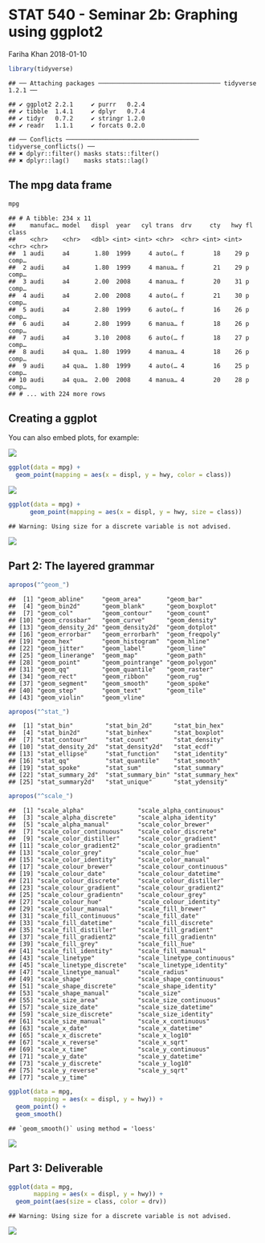 STAT 540 - Seminar 2b: Graphing using ggplot2
================
Fariha Khan
2018-01-10

``` r
library(tidyverse)
```

    ## ── Attaching packages ────────────────────────────────── tidyverse 1.2.1 ──

    ## ✔ ggplot2 2.2.1     ✔ purrr   0.2.4
    ## ✔ tibble  1.4.1     ✔ dplyr   0.7.4
    ## ✔ tidyr   0.7.2     ✔ stringr 1.2.0
    ## ✔ readr   1.1.1     ✔ forcats 0.2.0

    ## ── Conflicts ───────────────────────────────────── tidyverse_conflicts() ──
    ## ✖ dplyr::filter() masks stats::filter()
    ## ✖ dplyr::lag()    masks stats::lag()

The mpg data frame
------------------

``` r
mpg
```

    ## # A tibble: 234 x 11
    ##    manufac… model   displ  year   cyl trans  drv     cty   hwy fl    class
    ##    <chr>    <chr>   <dbl> <int> <int> <chr>  <chr> <int> <int> <chr> <chr>
    ##  1 audi     a4       1.80  1999     4 auto(… f        18    29 p     comp…
    ##  2 audi     a4       1.80  1999     4 manua… f        21    29 p     comp…
    ##  3 audi     a4       2.00  2008     4 manua… f        20    31 p     comp…
    ##  4 audi     a4       2.00  2008     4 auto(… f        21    30 p     comp…
    ##  5 audi     a4       2.80  1999     6 auto(… f        16    26 p     comp…
    ##  6 audi     a4       2.80  1999     6 manua… f        18    26 p     comp…
    ##  7 audi     a4       3.10  2008     6 auto(… f        18    27 p     comp…
    ##  8 audi     a4 qua…  1.80  1999     4 manua… 4        18    26 p     comp…
    ##  9 audi     a4 qua…  1.80  1999     4 auto(… 4        16    25 p     comp…
    ## 10 audi     a4 qua…  2.00  2008     4 manua… 4        20    28 p     comp…
    ## # ... with 224 more rows

Creating a ggplot
-----------------

You can also embed plots, for example:

![](sem2b_files/figure-markdown_github/pressure-1.png)

``` r
ggplot(data = mpg) + 
  geom_point(mapping = aes(x = displ, y = hwy, color = class))
```

![](sem2b_files/figure-markdown_github/unnamed-chunk-2-1.png)

``` r
ggplot(data = mpg) + 
      geom_point(mapping = aes(x = displ, y = hwy, size = class))
```

    ## Warning: Using size for a discrete variable is not advised.

![](sem2b_files/figure-markdown_github/unnamed-chunk-3-1.png)

Part 2: The layered grammar
---------------------------

``` r
apropos("^geom_")
```

    ##  [1] "geom_abline"     "geom_area"       "geom_bar"       
    ##  [4] "geom_bin2d"      "geom_blank"      "geom_boxplot"   
    ##  [7] "geom_col"        "geom_contour"    "geom_count"     
    ## [10] "geom_crossbar"   "geom_curve"      "geom_density"   
    ## [13] "geom_density_2d" "geom_density2d"  "geom_dotplot"   
    ## [16] "geom_errorbar"   "geom_errorbarh"  "geom_freqpoly"  
    ## [19] "geom_hex"        "geom_histogram"  "geom_hline"     
    ## [22] "geom_jitter"     "geom_label"      "geom_line"      
    ## [25] "geom_linerange"  "geom_map"        "geom_path"      
    ## [28] "geom_point"      "geom_pointrange" "geom_polygon"   
    ## [31] "geom_qq"         "geom_quantile"   "geom_raster"    
    ## [34] "geom_rect"       "geom_ribbon"     "geom_rug"       
    ## [37] "geom_segment"    "geom_smooth"     "geom_spoke"     
    ## [40] "geom_step"       "geom_text"       "geom_tile"      
    ## [43] "geom_violin"     "geom_vline"

``` r
apropos("^stat_")
```

    ##  [1] "stat_bin"         "stat_bin_2d"      "stat_bin_hex"    
    ##  [4] "stat_bin2d"       "stat_binhex"      "stat_boxplot"    
    ##  [7] "stat_contour"     "stat_count"       "stat_density"    
    ## [10] "stat_density_2d"  "stat_density2d"   "stat_ecdf"       
    ## [13] "stat_ellipse"     "stat_function"    "stat_identity"   
    ## [16] "stat_qq"          "stat_quantile"    "stat_smooth"     
    ## [19] "stat_spoke"       "stat_sum"         "stat_summary"    
    ## [22] "stat_summary_2d"  "stat_summary_bin" "stat_summary_hex"
    ## [25] "stat_summary2d"   "stat_unique"      "stat_ydensity"

``` r
apropos("^scale_")
```

    ##  [1] "scale_alpha"               "scale_alpha_continuous"   
    ##  [3] "scale_alpha_discrete"      "scale_alpha_identity"     
    ##  [5] "scale_alpha_manual"        "scale_color_brewer"       
    ##  [7] "scale_color_continuous"    "scale_color_discrete"     
    ##  [9] "scale_color_distiller"     "scale_color_gradient"     
    ## [11] "scale_color_gradient2"     "scale_color_gradientn"    
    ## [13] "scale_color_grey"          "scale_color_hue"          
    ## [15] "scale_color_identity"      "scale_color_manual"       
    ## [17] "scale_colour_brewer"       "scale_colour_continuous"  
    ## [19] "scale_colour_date"         "scale_colour_datetime"    
    ## [21] "scale_colour_discrete"     "scale_colour_distiller"   
    ## [23] "scale_colour_gradient"     "scale_colour_gradient2"   
    ## [25] "scale_colour_gradientn"    "scale_colour_grey"        
    ## [27] "scale_colour_hue"          "scale_colour_identity"    
    ## [29] "scale_colour_manual"       "scale_fill_brewer"        
    ## [31] "scale_fill_continuous"     "scale_fill_date"          
    ## [33] "scale_fill_datetime"       "scale_fill_discrete"      
    ## [35] "scale_fill_distiller"      "scale_fill_gradient"      
    ## [37] "scale_fill_gradient2"      "scale_fill_gradientn"     
    ## [39] "scale_fill_grey"           "scale_fill_hue"           
    ## [41] "scale_fill_identity"       "scale_fill_manual"        
    ## [43] "scale_linetype"            "scale_linetype_continuous"
    ## [45] "scale_linetype_discrete"   "scale_linetype_identity"  
    ## [47] "scale_linetype_manual"     "scale_radius"             
    ## [49] "scale_shape"               "scale_shape_continuous"   
    ## [51] "scale_shape_discrete"      "scale_shape_identity"     
    ## [53] "scale_shape_manual"        "scale_size"               
    ## [55] "scale_size_area"           "scale_size_continuous"    
    ## [57] "scale_size_date"           "scale_size_datetime"      
    ## [59] "scale_size_discrete"       "scale_size_identity"      
    ## [61] "scale_size_manual"         "scale_x_continuous"       
    ## [63] "scale_x_date"              "scale_x_datetime"         
    ## [65] "scale_x_discrete"          "scale_x_log10"            
    ## [67] "scale_x_reverse"           "scale_x_sqrt"             
    ## [69] "scale_x_time"              "scale_y_continuous"       
    ## [71] "scale_y_date"              "scale_y_datetime"         
    ## [73] "scale_y_discrete"          "scale_y_log10"            
    ## [75] "scale_y_reverse"           "scale_y_sqrt"             
    ## [77] "scale_y_time"

``` r
ggplot(data = mpg, 
       mapping = aes(x = displ, y = hwy)) +
  geom_point() +
  geom_smooth()
```

    ## `geom_smooth()` using method = 'loess'

![](sem2b_files/figure-markdown_github/smooth%20line-1.png)

Part 3: Deliverable
-------------------

``` r
ggplot(data = mpg, 
       mapping = aes(x = displ, y = hwy)) +
  geom_point(aes(size = class, color = drv)) 
```

    ## Warning: Using size for a discrete variable is not advised.

![](sem2b_files/figure-markdown_github/deliverable-1.png)
